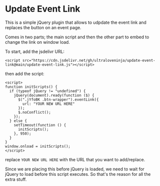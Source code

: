 # Update Event Link

This is a simple jQuery plugin that allows to udpdate the event link and replaces the button on an event page.

Comes in two parts; the main script and then the other part to embed to change the link on window load.

To start, add the jsdelivr URL:

`<script src="https://cdn.jsdelivr.net/gh/ultraloveninja/update-event-link@main/update-event-link.js"></script>`

then add the script:

```
<script>
function initScripts() {
  if (typeof jQuery != "undefined") {
    jQuery(document).ready(function ($) {
      $(".jYfoBK .btn-wrapper").eventLink({
        url: "YOUR NEW URL HERE"
      });
      $.noConflict();
    });
  } else {
    setTimeout(function () {
      initScripts();
    }, 950);
  }
}
window.onload = initScripts();
</script>
```

replace `YOUR NEW URL HERE` with the URL that you want to add/replace.

Since we are placing this before jQuery is loaded, we need to wait for jQuery to load before this script executes. So that's the reason for all the extra stuff.

